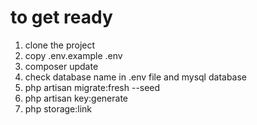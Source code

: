 # to get ready
1. clone the project
2. copy .env.example .env
3. composer update
4. check database name in .env file and mysql database
5. php artisan migrate:fresh --seed
6. php artisan key:generate
7. php storage:link
